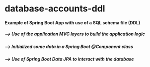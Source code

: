 # database-accounts-ddl

<h4>Example of Spring Boot App with use of a SQL schema file (DDL)</h4>
<h5>--> Use of the application MVC layers to build the application logic</h5>
<h5>--> Initialized some data in a Spring Boot @Component class</h5>
<h5>--> Use of Spring Boot Data JPA to interact with the database</h5>
